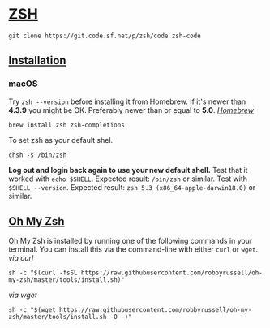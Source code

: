 # [ZSH](https://www.zsh.org/)
```
git clone https://git.code.sf.net/p/zsh/code zsh-code
```
## [Installation](https://github.com/robbyrussell/oh-my-zsh/wiki/Installing-ZSH)
### macOS
Try `zsh --version` before installing it from Homebrew. If it's newer than **4.3.9** you might be OK. Preferably newer than or equal to **5.0**. 
*[Homebrew](https://brew.sh/)*
```
brew install zsh zsh-completions
```
To set zsh as your default shel.
```
chsh -s /bin/zsh
```
**Log out and login back again to use your new default shell.**
Test that it worked with `echo $SHELL`. Expected result: `/bin/zsh` or similar.
Test with `$SHELL --version`. Expected result: `zsh 5.3 (x86_64-apple-darwin18.0)` or similar.

## [Oh My Zsh](https://github.com/robbyrussell/oh-my-zsh)
Oh My Zsh is installed by running one of the following commands in your terminal. You can install this via the command-line with either `curl` or `wget`.
*via curl*
```
sh -c "$(curl -fsSL https://raw.githubusercontent.com/robbyrussell/oh-my-zsh/master/tools/install.sh)"
```
*via wget*
```
sh -c "$(wget https://raw.githubusercontent.com/robbyrussell/oh-my-zsh/master/tools/install.sh -O -)"
```